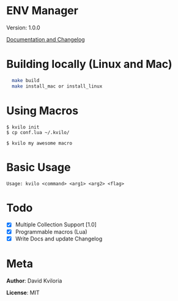 # ENV Manager
Version: 1.0.0


[Documentation and Changelog](https://github.com/dkvilo/kvilo/blob/master/changelog.md)

# Building locally (Linux and Mac)

```bash
  make build
  make install_mac or install_linux 
```

# Using Macros

```
$ kvilo init
$ cp conf.lua ~/.kvilo/

$ kvilo my awesome macro
```

# Basic Usage
	Usage: kvilo <command> <arg1> <arg2> <flag>

# Todo
 - [x] Multiple Collection Support [1.0]
 - [x] Programmable macros (Lua)
 - [x] Write Docs and update Changelog

# Meta
  **Author**: David Kviloria
  
  **License**: MIT
